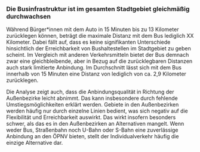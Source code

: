 ### Die Businfrastruktur ist im gesamten Stadtgebiet gleichmäßig durchwachsen

Während Bürger*innen mit dem Auto in 15 Minuten bis zu 13 Kilometer zurücklegen können, beträgt die maximale Distanz 
mit dem Bus lediglich XX Kilometer. Dabei fällt auf, dass es keine signifikanten Unterschiede hinsichtlich der 
Erreichbarkeit von Bushaltestellen im Stadtgebiet zu geben scheint. Im Vergleich mit anderen Verkehrsmitteln bietet der 
Bus demnach zwar eine gleichbleibende, aber in Bezug auf die zurücklegbaren Distanzen auch stark limitierte Anbindung.
Im Durchschnitt lässt sich mit dem Bus innerhalb von 15 Minuten eine Distanz von lediglich von ca. 2,9 Kilometer 
zurücklegen.



Die Analyse zeigt auch, dass die Anbindungsqualität in Richtung der Außenbezirke leicht abnimmt. Das kann insbesondere
durch fehlende Umstiegsmöglichkeiten erklärt werden. Gebiete in den Außenbezirken werden häufig nur durch einzelne 
Linien bedient, was sich negativ auf die Flexibilität und Erreichbarkeit auswirkt. Das wirkt insofern besonders schwer,
als das es in den Außenbezirken an Alternativen mangelt. Wenn weder Bus, Straßenbahn noch U-Bahn oder S-Bahn eine
zuverlässige Anbindung an den ÖPNV bieten, stellt der Individualverkehr häufig die einzige Alternative dar.

